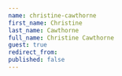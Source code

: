 ```yaml
---
name: christine-cawthorne
first_name: Christine
last_name: Cawthorne
full_name: Christine Cawthorne
guest: true
redirect_from: 
published: false
---
```


